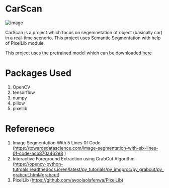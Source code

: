 # CarScan

![image](https://user-images.githubusercontent.com/81238186/115953272-0e1c7700-a508-11eb-918f-af8e53fb2f2f.png)

CarScan is a project which focus on segemnetation of object (basically car) in a real-time scenerio. This project uses Semantic Segmentation with help of PixelLib module. 

This project uses the pretrained model which can be downloaded [here](https://github.com/ayoolaolafenwa/PixelLib/releases/download/1.1/deeplabv3_xception_tf_dim_ordering_tf_kernels.h5)

# Packages Used
1. OpenCV
2. tensorflow
3. numpy
4. pillow
5. pixellib

# Referenece 

1. Image Segmentation With 5 Lines 0f Code (https://towardsdatascience.com/image-segmentation-with-six-lines-0f-code-acb870a462e8 )
2. Interactive Foreground Extraction using GrabCut Algorithm (https://opencv-python-tutroals.readthedocs.io/en/latest/py_tutorials/py_imgproc/py_grabcut/py_grabcut.html#grabcut)
3. PixelLib (https://github.com/ayoolaolafenwa/PixelLib)
